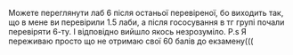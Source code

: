 Можете переглянути лаб 6 після останьої перевіреної, бо виходить так, що в мене ви перевірили 1.5 лаби, а після гососування в тг групі почали перевіряти 6-ту. І відповідно вийшло якось незрозуміло. 
P.s Я переживаю просто що не отримаю свої 60 балів до екзамену(((
